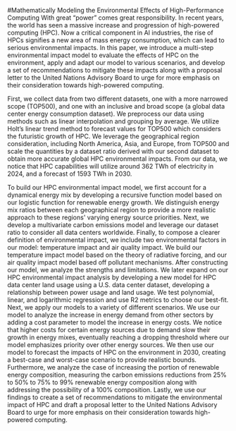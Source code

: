 #Mathematically Modeling the Environmental Effects of High-Performance Computing
With great “power” comes great responsibility. In recent years, the world has seen a massive increase and
progression of high-powered computing (HPC). Now a critical component in AI industries, the rise of HPCs
signifies a new area of mass energy consumption, which can lead to serious environmental impacts. In this
paper, we introduce a multi-step environmental impact model to evaluate the effects of HPC on the
environment, apply and adapt our model to various scenarios, and develop a set of recommendations to
mitigate these impacts along with a proposal letter to the United Nations Advisory Board to urge for more
emphasis on their consideration towards high-powered computing.

First, we collect data from two different datasets, one with a more narrowed scope (TOP500), and one with
an inclusive and broad scope (a global data center energy consumption dataset). We preprocess our data using
methods such as linear interpolation and grouping by average. We utilize Holt’s linear trend method to forecast
values for TOP500 which considers the futuristic growth of HPC. We leverage the geographical region
consideration, including North America, Asia, and Europe, from TOP500 and scale the quantities by a dataset
ratio derived with our second dataset to obtain more accurate global HPC environmental impacts. From our
data, we notice that HPC capabilities will utilize around 362 TWh of electricity in 2024, and a forecast of
1593 TWh in 2030.

To build our HPC environmental impact model, we first account for a dynamical energy mix by developing
a recursive function model based on our logistic function for renewable energy growth. We distinguish
energy mix ratios between each geographical region to provide a more realistic approach to these regions'
varying energy source priorities. Next, we develop a multivariate carbon emissions model and leverage our
dataset ratio to consider all data centers worldwide. Finally, to compose a clearer definition of environmental
impact, we include two environmental factors in our model: temperature impact and air quality impact. We
build our temperature impact model based on the theory of radiative forcing, and our air quality impact model
based off pollutant mechanisms. After constructing our model, we analyze the strengths and limitations. We
later expand on our HPC environmental impact analysis by developing a new model for HPC data center land
usage using a U.S. data center dataset, developing a relationship between power usage and land usage. We
test polynomial, linear, and logarithmic regression and use R2 metrics to choose our best-fit.
Next, we apply our models to a variety of different scenarios. We use our model to analyze the increase in
energy demand from other sectors by adding a cost parameter to model the increase in energy costs. We
notice that higher costs for certain energy sources due to demand slow their growth in energy mixes, eventually
reaching a dropping threshold where our model emphasizes priority over other energy sources. We then use
our model to forecast the impacts of HPC on the environment in 2030, creating a best-case and worst-case
scenario to provide realistic bounds. Furthermore, we analyze the case of increasing the portion of
renewable energy composition, measuring the carbon emissions reductions from 25% to 50% to 75% to 99%
renewable energy composition along with addressing the possibility of a 100% composition. Lastly, we use
our findings to create a set of recommendations to mitigate the environmental impact of HPC and draft a
proposal letter to the United Nations Advisory Board to urge for more emphasis on their consideration towards
high-powered computing.
